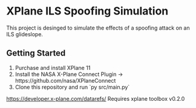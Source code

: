 # XPlane ILS Spoofing Simulation
This project is desinged to simulate the effects of a spoofing attack on an ILS glideslope.
<h2>Getting Started</h2>
<ol>
<li>Purchase and install XPlane 11</li>
<li>Install the NASA X-Plane Connect Plugin -> https://github.com/nasa/XPlaneConnect</li>
<li>Clone this repository and run `py src/main.py`</li>
</ol>

https://developer.x-plane.com/datarefs/
Requires xplane toolbox v0.2.0
